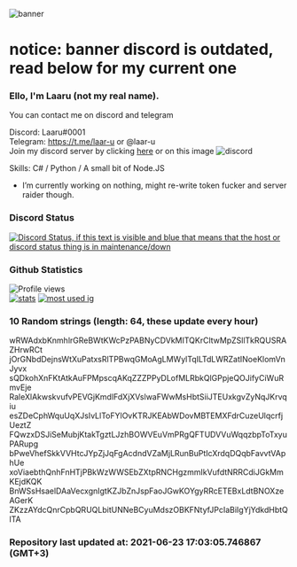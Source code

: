 
![banner](https://raw.githubusercontent.com/stop-bark/stop-bark/master/banner4.png)
# notice: banner discord is outdated, read below for my current one


### Ello, I'm Laaru (not my real name).

You can contact me on discord and telegram  

Discord: Laaru#0001  
Telegram: https://t.me/laar-u or @laar-u  
Join my discord server by clicking [here](https://discord.gg/invite/monk) or on this image ![discord](https://discord.com/api/guilds/848458923136122901/embed.png)

Skills: C# / Python / A small bit of Node.JS  

- I’m currently working on nothing, might re-write token fucker and server raider though.

### Discord Status
[![Discord Status, if this text is visible and blue that means that the host or discord status thing is in maintenance/down](https://discord.c99.nl/widget/theme-4/739824148267925565.png)](https://discord.c99.nl/)

### Github Statistics
![Profile views](https://komarev.com/ghpvc/?username=Laar-u) <br> [![stats](https://github-readme-stats.vercel.app/api?username=Laar-u&show_icons=true&theme=synthwave)](https://github.com/anuraghazra/github-readme-stats) [![most used ig](https://github-readme-stats.vercel.app/api/top-langs/?username=Laar-u&layout=compact&theme=synthwave&show_icons=true&langs_count=10)]((https://github.com/anuraghazra/github-readme-stats))

### 10 Random strings (length: 64, these update every hour)
wRWAdxbKnmhlrGReBWtKWcPzPABNyCDVkMITQKrCltwMpZSllTkRQUSRAZHrwRCt
jOrGNbdDejnsWtXuPatxsRlTPBwqGMoAgLMWylTqILTdLWRZatINoeKlomVnJyvx
sQDkohXnFKtAtkAuFPMpscqAKqZZZPPyDLofMLRbkQlGPpjeQOJifyCiWuRmvEje
RaleXlAkwskvufvPEVGjKmdlFdXjXVslwaFWwMsHbtSiiJTEUxkgvZyNqJKrvqiu
esZDeCphWquUqXJsIvLlToFYlOvKTRJKEAbWDovMBTEMXFdrCuzeUlqcrfjUeztZ
FQwzxDSJiSeMubjKtakTgztLJzhBOWVEuVmPRgQFTUDVVuWqqzbpToTxyuPARupg
bPweVhefSkkVVHtcJYpZjJqFgAcdndVZaMjLRunBuPtIcXrdqDQqbFavvtVAphUe
xoViaebthQnhFnHTjPBkWzWWSEbZXtpRNCHgzmmIkVufdtNRRCdiJGkMmKEjdKQK
BnWSsHsaelDAaVecxgnIgtKZJbZnJspFaoJGwKOYgyRRcETEBxLdtBNOXzeAGerK
ZKzzAYdcQnrCpbQRUQLbitUNNeBCyuMdszOBKFNtyfJPcIaBiIgYjYdkdHbtQlTA

### Repository last updated at: 2021-06-23 17:03:05.746867 (GMT+3)

